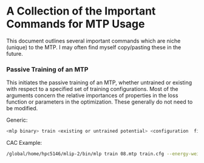 # A Collection of the Important Commands for MTP Usage

This document outlines several important commands which are niche (unique) to the MTP. I may often find myself copy/pasting these in the future.

### Passive Training of an MTP

This initiates the passive training of an MTP, whether untrained or existing with respect to a specified set of training configurations. Most of the arguments concern the relative importances of properties in the loss function or parameters in the optimization. These generally do not need to be modified.

Generic:

```sh
<mlp binary> train <existing or untrained potential> <configuration  file> --energy-weight=1 --force-weight=0.01 --stress-weight=0.001 --max-iter=10000 --bfgs-conv-tol=0.000001 --trained-pot-name=<output name>
```

CAC Example:

```sh
/global/home/hpc5146/mlip-2/bin/mlp train 08.mtp train.cfg --energy-weight=1 --force-weight=0.01 --stress-weight=0.001 --max-iter=10000 --bfgs-conv-tol=0.000001 --trained-pot-name=pot.mtp
```
